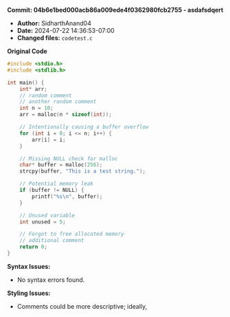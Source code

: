 **Commit: 04b6e1bed000acb86a009ede4f0362980fcb2755 - asdafsdqert**

* **Author:** SidharthAnand04
* **Date:** 2024-07-22 14:36:53-07:00
* **Changed files:** `codetest.c`

**Original Code**
```c
#include <stdio.h>
#include <stdlib.h>

int main() {
    int* arr;
    // random comment
    // another random comment
    int n = 10;
    arr = malloc(n * sizeof(int));

    // Intentionally causing a buffer overflow
    for (int i = 0; i <= n; i++) {
        arr[i] = i;
    }

    // Missing NULL check for malloc
    char* buffer = malloc(256);
    strcpy(buffer, "This is a test string.");

    // Potential memory leak
    if (buffer != NULL) {
        printf("%s\n", buffer);
    }

    // Unused variable
    int unused = 5;

    // Forgot to free allocated memory
    // additional comment
    return 0;
}
```

**Syntax Issues:**
- No syntax errors found.

**Styling Issues:**
- Comments could be more descriptive; ideally,